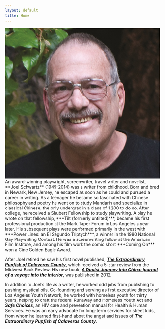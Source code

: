 ```yaml
---
layout: default
title: Home
---
```


<img src="/assets/images/head-shot.jpg" alt="Joel Schwartz | Photo: Laurie York"/>
An award-winning playwright, screenwriter, travel writer and novelist, **Joel Schwartz** (1945-2014) was a writer from childhood. Born and bred in Newark, New Jersey, he escaped as soon as he could and pursued a career in writing. As a teenager he became so fascinated with Chinese philosophy and poetry he went on to study Mandarin and specialize in classical Chinese, the only undergrad in a class of 1,200 to do so. After college, he received a Shubert Fellowship to study playwriting. A play he wrote on that fellowship, ***Tilt (formerly untilted)***, became his first professional production at the Mark Taper Forum in Los Angeles a year later. His subsequent plays were performed primarily in the west with ***Power Lines: an El Segundo Triptych***, a winner in the 1980 National Gay Playwriting Contest. He was a screenwriting fellow at the American Film Institute, and among his film work the comic short ***Coming On*** won a Cine Golden Eagle Award.

After Joel retired he saw his first novel published, [***The Extraordinary Pupfish of Calaveras County***](/books/extraordinary-pupfish), which received a 5-star review from the Midwest Book Review. His new book, [***A Daoist Journey into China: journal of a voyage into the interior***](/books/daoist-journey), was published in 2012.

In addition to Joel’s life as a writer, he worked odd jobs from publishing to pushing mystical oils. Co-founding and serving as first executive director of Los Angeles Youth Network, he worked with homeless youth for thirty years, helping to craft the federal Runaway and Homeless Youth Act and ***Safe Choices***, an HIV care and prevention manual for Health & Human Services. He was an early advocate for long-term services for street kids, from whom he learned first-hand about the angst and issues of ***The Extraordinary Pupfish of Calaveras County***.